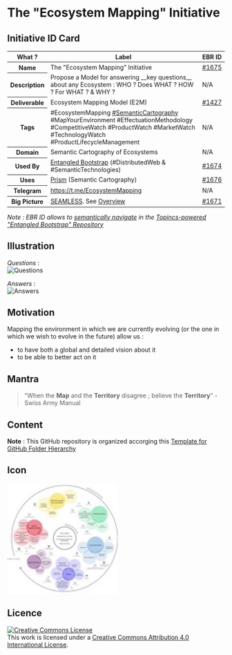 The "Ecosystem Mapping" Initiative
==

Initiative ID Card
-
<table>
    <thead>
        <tr>
            <th>What ?</th>
            <th>Label</th>
            <th>EBR ID</th>
        </tr>
    </thead>
    <tbody>
    <tr>
            <th>Name</th>
            <td>The "Ecosystem Mapping" Initiative</td>
            <td><a href="https://www.topincs.com/EntangledBootstrap/1675">#1675</a></td>
        </tr>
        <tr>
            <th>Description</th>
            <td>Propose a Model for answering __key questions__ about any Ecosystem : WHO ? Does WHAT ? HOW ? For WHAT ? & WHY ?</td>
            <td>N/A</td>
        </tr>
        <tr>
            <th>Deliverable</th>
            <td>Ecosystem Mapping Model (E2M)</td>
            <td><a href="https://www.topincs.com/EntangledBootstrap/1427">#1427</a></td>
        </tr>
        <tr>
            <th>Tags</th>
            <td>#EcosystemMapping <a href="https://www.topincs.com/EntangledBootstrap/1667">#SemanticCartography</a> #MapYourEnvironment #EffectuationMethodology #CompetitiveWatch #ProductWatch #MarketWatch #TechnologyWatch #ProductLifecycleManagement</td>
            <td>N/A</td>
        </tr>
        <tr>
            <th>Domain</th>
            <td>Semantic Cartography of Ecosystems</td>
            <td>N/A</td>
        </tr>
        <tr>
            <th>Used By</th>
            <td><a href="https://github.com/iPlumb3r/EntangledBootstrap">Entangled Bootstrap</a> (#DistributedWeb & #SemanticTechnologies)</td>
            <td><a href="https://www.topincs.com/EntangledBootstrap/1674">#1674</a></td>
        </tr>
        <tr>
            <th>Uses</th>
            <td><a href="https://github.com/iPlumb3r/Prism">Prism</a> (Semantic Cartography)</td>
            <td><a href="https://www.topincs.com/EntangledBootstrap/1676">#1676</a></td>
        </tr>
        <tr>
            <th>Telegram</th>
            <td><a href="https://t.me/EcosystemMapping">https://t.me/EcosystemMapping</a></td>
            <td>N/A</td>
        </tr>
        <tr>
            <th>Big Picture</th>
            <td><a href="https://github.com/iPlumb3r/BigPicture">SEAMLESS</a>. See <a href="http://hubject.net/iPlumb3r/GitHub/BigPicture.html">Overview</a></td>
            <td><a href="https://www.topincs.com/EntangledBootstrap/1671">#1671</a></td>
        </tr>
    </tbody>
</table>

_Note : EBR ID allows to <a href="https://github.com/iPlumb3r/BigPicture/blob/master/HowTo/Navigate_EN.md">semantically navigate</a> in the <a href="https://www.topincs.com/EntangledBootstrap/">Topincs-powered "Entangled Bootstrap" Repository</a>_

Illustration
-
_Questions_ :   
![Questions](https://github.com/iPlumb3r/EcosystemMappingModel/blob/master/images/Who-DoesWhat-How-ForWhat-Why.png)

_Answers_ :   
![Answers](https://github.com/iPlumb3r/EcosystemMappingModel/blob/master/images/ConceptualModel%40E2M_2020-03-04.png)

Motivation
-
Mapping the environment in which we are currently evolving (or the one in which we wish to evolve in the future) allow us :
* to have both a global and detailed vision about it 
* to be able to better act on it 


Mantra 
-
> "When the __Map__ and the __Territory__ disagree ; believe the __Territory__" - Swiss Army Manual

Content
-
__Note__ : This GitHub repository is organized accorging this <a href="https://github.com/iPlumb3r/BizApp-Spec-Methodo/blob/master/Template/FolderHierarchy.md">Template for GitHub Folder Hierarchy</a>

Icon
-
![Icon](https://github.com/iPlumb3r/EcosystemMapping/blob/master/images/icon%40EcosytemMapping.jpg)

Licence 
-
<a rel="license" href="http://creativecommons.org/licenses/by/4.0/"><img alt="Creative Commons License" style="border-width:0" src="https://i.creativecommons.org/l/by/4.0/88x31.png" /></a><br />This work is licensed under a <a rel="license" href="http://creativecommons.org/licenses/by/4.0/">Creative Commons Attribution 4.0 International License</a>.
